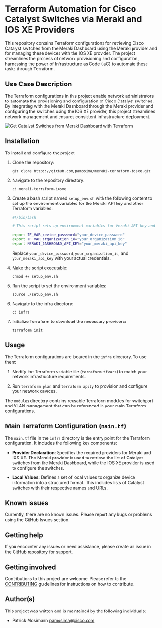 # Terraform Automation for Cisco Catalyst Switches via Meraki and IOS XE Providers

This repository contains Terraform configurations for retrieving Cisco Catalyst switches from the Meraki Dashboard using the Meraki provider and for managing these devices with the IOS XE provider. The project streamlines the process of network provisioning and configuration, harnessing the power of Infrastructure as Code (IaC) to automate these tasks through Terraform.

## Use Case Description

The Terraform configurations in this project enable network administrators to automate the provisioning and configuration of Cisco Catalyst switches. By integrating with the Meraki Dashboard through the Meraki provider and configuring the switches using the IOS XE provider, this project streamlines network management and ensures consistent infrastructure deployment.

![Get Catalyst Switches from Meraki Dashboard with Terraform](img/MerakiTerraformDemo.gif)

## Installation

To install and configure the project:

1. Clone the repository:

   ```
   git clone https://github.com/pamosima/meraki-terraform-iosxe.git
   ```

2. Navigate to the repository directory:

   ```
   cd meraki-terraform-iosxe
   ```

3. Create a bash script named `setup_env.sh` with the following content to set up the environment variables for the Meraki API key and other Terraform variables:

   ```bash
   #!/bin/bash

   # This script sets up environment variables for Meraki API key and other Terraform variables

   export TF_VAR_device_password="your_device_password"
   export TF_VAR_organization_id="your_organization_id"
   export MERAKI_DASHBOARD_API_KEY="your_meraki_api_key"
   ```

   Replace `your_device_password`, `your_organization_id`, and `your_meraki_api_key` with your actual credentials.

5. Make the script executable:

   ```
   chmod +x setup_env.sh
   ```

6. Run the script to set the environment variables:

   ```
   source ./setup_env.sh
   ```

7. Navigate to the infra directory:

   ```
   cd infra
   ```

8. Initialize Terraform to download the necessary providers:

   ```
   terraform init
   ```

## Usage

The Terraform configurations are located in the `infra` directory. To use them:

1. Modify the Terraform variable file (`terraform.tfvars`) to match your network infrastructure requirements.

2. Run `terraform plan` and `terraform apply` to provision and configure your network devices.

The `modules` directory contains reusable Terraform modules for switchport and VLAN management that can be referenced in your main Terraform configurations.

## Main Terraform Configuration (`main.tf`)

The `main.tf` file in the `infra` directory is the entry point for the Terraform configuration. It includes the following key components:

- **Provider Declaration**: Specifies the required providers for Meraki and IOS XE. The Meraki provider is used to retrieve the list of Catalyst switches from the Meraki Dashboard, while the IOS XE provider is used to configure the switches.

- **Local Values**: Defines a set of local values to organize device information into a structured format. This includes lists of Catalyst switches with their respective names and URLs.

## Known issues

Currently, there are no known issues. Please report any bugs or problems using the GitHub Issues section.

## Getting help

If you encounter any issues or need assistance, please create an issue in the GitHub repository for support.

## Getting involved

Contributions to this project are welcome! Please refer to the [CONTRIBUTING](./CONTRIBUTING.md) guidelines for instructions on how to contribute.

## Author(s)

This project was written and is maintained by the following individuals:

- Patrick Mosimann <pamosima@cisco.com>